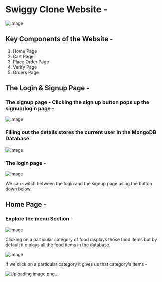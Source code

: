 # Swiggy Clone Website - <br/>

![image](https://github.com/user-attachments/assets/f83003c3-a3d1-4cf5-9566-3a7813013360)


## Key Components of the Website - <br/>
1. Home Page
2. Cart Page
3. Place Order Page
4. Verify Page
5. Orders Page

## The Login & Signup Page - 

### The signup page - Clicking the sign up button pops up the signup/login page - 

![image](https://github.com/user-attachments/assets/12a85362-13f2-4f18-8e1d-8e07c0f9f037)

### Filling out the details stores the current user in the MongoDB Database.

![image](https://github.com/user-attachments/assets/5905ccb9-6c93-4d11-a7f8-97edaa679a4c)


### The login page - 

![image](https://github.com/user-attachments/assets/595b9a89-a174-4215-9c49-973ccfb38802)

We can switch between the login and the signup page using the button down below.


## Home Page - 

### Explore the menu Section - 

![image](https://github.com/user-attachments/assets/fc992e6a-5f32-4bdc-bdb5-09c1ffecbada)

Clicking on a particular category of food displays those food items but by default it diplays all the food items in the database.

![image](https://github.com/user-attachments/assets/9a77d5d3-f1d2-4236-8bad-765df9da349c)

If we click on a particular category it gives us that category's items - 

![Uploading image.png…]()









